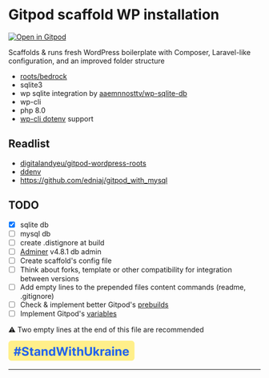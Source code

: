 # Gitpod scaffold WP installation

[![Open in Gitpod](https://gitpod.io/button/open-in-gitpod.svg)](https://gitpod.io/#https://github.com/andriilive/gitpod-experiments)

Scaffolds & runs fresh WordPress boilerplate with Composer, Laravel-like configuration, and an improved folder structure

- [roots/bedrock](https://roots.io/bedrock/)
- sqlite3
- wp sqlite integration by [aaemnnosttv/wp-sqlite-db](https://github.com/aaemnnosttv/wp-sqlite-db)
- wp-cli
- php 8.0
- [wp-cli dotenv](https://aaemnnost.tv/wp-cli-commands/dotenv/) support

## Readlist
- [digitalandyeu/gitpod-wordpress-roots](https://github.com/digitalandyeu/gitpod-wordpress-roots)
- [ddenv](https://ddev.com)
- https://github.com/edniaj/gitpod_with_mysql

## TODO

- [x] sqlite db
- [ ] mysql db
- [ ] create .distignore at build
- [ ] [Adminer](https://www.adminer.org) v4.8.1 db admin
- [ ] Create scaffold's config file
- [ ] Think about forks, template or other compatibility for integration between versions
- [ ] Add empty lines to the prepended files content commands (readme, .gitignore)
- [ ] Check & implement better Gitpod's [prebuilds](https://www.gitpod.io/docs/prebuilds/)
- [ ] Implement Gitpod's [variables](https://www.gitpod.io/docs/configure/projects/environment-variables) 

⚠️ Two empty lines at the end of this file are recommended

[![StandWithUkraine](https://raw.githubusercontent.com/vshymanskyy/StandWithUkraine/main/badges/StandWithUkraine.svg)](https://github.com/vshymanskyy/StandWithUkraine/blob/main/docs/README.md)

---

